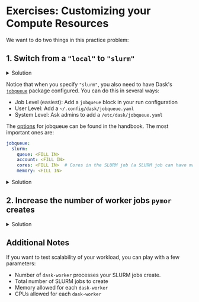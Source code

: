 # Exercises: Customizing your Compute Resources

We want to do two things in this practice problem:

## 1. Switch from a `"local"` to `"slurm"`

<details>
  <summary>Solution</summary>
  In your YAML file, you can change the `pymor.dask_cluster`:

  ```yaml
  pymor:
    dask_cluster: "slurm"  # or "local"
  ```
</details>

Notice that when you specify `"slurm"`, you also need to have Dask's [`jobqueue`](https://jobqueue.dask.org) package configured. You
can do this in several ways:

* Job Level (easiest): Add a `jobqueue` block in your run configuration 
* User Level: Add a `~/.config/dask/jobqueue.yaml`
* System Level: Ask admins to add a `/etc/dask/jobqueue.yaml`

The [options](https://jobqueue.dask.org/en/latest/clusters-configuration-setup.html) for jobqueue can be found
in the handbook. The most important ones are:

```yaml
jobqueue:
  slurm:
    queue: <FILL IN>
    account: <FILL IN>
    cores: <FILL IN>  # Cores in the SLURM job (a SLURM job can have many Dask workers)
    memory: <FILL IN>
```

<details>
  <summary>Solution</summary>

  Here is a full setting list for `distributed` and `jobqueue`:

  ```yaml
  # Settings for using dask-distributed
  distributed:
    worker:
      memory:
        target: 0.6 # Target 60% of worker memory usage
        spill: 0.7 # Spill to disk when 70% of memory is used
        pause: 0.8 # Pause workers if memory usage exceeds 80%
        terminate: 0.95 # Terminate workers at 95% memory usage
      resources:
        CPU: 4 # Assign 4 CPUs per worker
      death-timeout: 600 # Worker timeout if no heartbeat (seconds): Keep workers alive for 5 minutes
  # SLURM-specific settings for launching workers
  jobqueue:
    slurm:
      name: pymorize-worker
      queue: compute # SLURM queue/partition to submit jobs
      account: ab0995 # SLURM project/account name
      cores: 4 # Number of cores per worker
      memory: 128GB # Memory per worker
      walltime: '00:30:00' # Maximum walltime per job
      interface: ib0 # Network interface for communication
      job-extra-directives: # Additional SLURM job options
        - '--exclusive' # Run on exclusive nodes
        - '--nodes=1'
      # Worker template
      worker-extra:
        - "--nthreads"
        - 4
        - "--memory-limit"
        - "128GB"
        - "--lifetime"
        - "25m"
        - "--lifetime-stagger"
        - "4m"
      # How to launch workers and scheduler
      job-cpu: 128
      job-mem: 256GB
      # worker-command: dask-worker
      processes: 32 # Limited by memory per worker!
      # scheduler-command: dask-scheduler
  ```

</details>


## 2. Increase the number of worker jobs `pymor` creates

<details>
  <summary>Solution</summary>

  You can change the number of jobs in your YAML file under `pymor.dask_cluster_scaling_fixed_jobs`:

  ```yaml
  pymor:
      dask_cluster_scaling_fixed_jobs: 8
  ```
</details>

## Additional Notes

If you want to test scalability of your workload, you can play with a few parameters:

* Number of `dask-worker` processes your SLURM jobs create.
* Total number of SLURM jobs to create
* Memory allowed for each `dask-worker`
* CPUs allowed for each `dask-worker`


